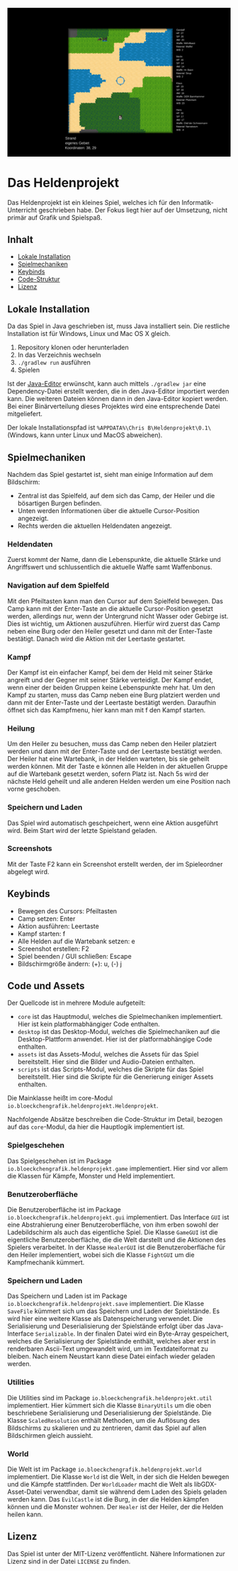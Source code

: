 ![](doc/Screenshot-1668681161842.png)

# Das Heldenprojekt

Das Heldenprojekt ist ein kleines Spiel, welches ich für den Informatik-Unterricht geschrieben habe. Der Fokus liegt hier auf der Umsetzung, nicht primär auf Grafik und Spielspaß.

## Inhalt
- [Lokale Installation](#lokale-installation)
- [Spielmechaniken](#spielmechaniken)
- [Keybinds](#keybinds)
- [Code-Struktur](#code-und-assets)
- [Lizenz](#lizenz)

## Lokale Installation

Da das Spiel in Java geschrieben ist, muss Java installiert sein. Die restliche Installation ist für Windows, Linux und Mac OS X gleich.

1. Repository klonen oder herunterladen
2. In das Verzeichnis wechseln
3. `./gradlew run` ausführen
4. Spielen

Ist der [Java-Editor](https://javaeditor.org/doku.php) erwünscht, kann auch mittels `./gradlew jar` eine Dependency-Datei erstellt werden, die in den Java-Editor importiert werden kann.
Die weiteren Dateien können dann in den Java-Editor kopiert werden. Bei einer Binärverteilung dieses Projektes wird eine entsprechende Datei mitgeliefert.

Der lokale Installationspfad ist `%APPDATA%\Chris B\Heldenprojekt\0.1\` (Windows, kann unter Linux und MacOS abweichen).

## Spielmechaniken

Nachdem das Spiel gestartet ist, sieht man einige Information auf dem Bildschirm: 
- Zentral ist das Spielfeld, auf dem sich das Camp, der Heiler und die bösartigen Burgen befinden.
- Unten werden Informationen über die aktuelle Cursor-Position angezeigt.
- Rechts werden die aktuellen Heldendaten angezeigt.

### Heldendaten
Zuerst kommt der Name, dann die Lebenspunkte, die aktuelle Stärke und Angriffswert und schlussentlich die aktuelle Waffe samt Waffenbonus.

### Navigation auf dem Spielfeld
Mit den Pfeiltasten kann man den Cursor auf dem Spielfeld bewegen. 
Das Camp kann mit der Enter-Taste an die aktuelle Cursor-Position gesetzt werden, allerdings nur, wenn der Untergrund nicht Wasser oder Gebirge ist.
Dies ist wichtig, um Aktionen auszuführen. Hierfür wird zuerst das Camp neben eine Burg oder den Heiler gesetzt und dann mit der Enter-Taste bestätigt.
Danach wird die Aktion mit der Leertaste gestartet.

### Kampf
Der Kampf ist ein einfacher Kampf, bei dem der Held mit seiner Stärke angreift und der Gegner mit seiner Stärke verteidigt.
Der Kampf endet, wenn einer der beiden Gruppen keine Lebenspunkte mehr hat.
Um den Kampf zu starten, muss das Camp neben eine Burg platziert werden und dann mit der Enter-Taste und der Leertaste bestätigt werden.
Daraufhin öffnet sich das Kampfmenu, hier kann man mit f den Kampf starten.

### Heilung
Um den Heiler zu besuchen, muss das Camp neben den Heiler platziert werden und dann mit der Enter-Taste und der Leertaste bestätigt werden.
Der Heiler hat eine Wartebank, in der Helden warteten, bis sie geheilt werden können.
Mit der Taste e können alle Helden in der aktuellen Gruppe auf die Wartebank gesetzt werden, sofern Platz ist.
Nach 5s wird der nächste Held geheilt und alle anderen Helden werden um eine Position nach vorne geschoben.

### Speichern und Laden
Das Spiel wird automatisch geschpeichert, wenn eine Aktion ausgeführt wird.
Beim Start wird der letzte Spielstand geladen.

### Screenshots

Mit der Taste F2 kann ein Screenshot erstellt werden, der im Spieleordner abgelegt wird.

## Keybinds
- Bewegen des Cursors: Pfeiltasten
- Camp setzen: Enter
- Aktion ausführen: Leertaste
- Kampf starten: f
- Alle Helden auf die Wartebank setzen: e
- Screenshot erstellen: F2
- Spiel beenden / GUI schließen: Escape
- Bildschirmgröße ändern: (+): u, (-) j

## Code und Assets
Der Quellcode ist in mehrere Module aufgeteilt:
- `core` ist das Hauptmodul, welches die Spielmechaniken implementiert. Hier ist kein platformabhängiger Code enthalten.
- `desktop` ist das Desktop-Modul, welches die Spielmechaniken auf die Desktop-Plattform anwendet. Hier ist der platformabhängige Code enthalten.
- `assets` ist das Assets-Modul, welches die Assets für das Spiel bereitstellt. Hier sind die Bilder und Audio-Dateien enthalten.
- `scripts` ist das Scripts-Modul, welches die Skripte für das Spiel bereitstellt. Hier sind die Skripte für die Generierung einiger Assets enthalten.

Die Mainklasse heißt im core-Modul `io.bloeckchengrafik.heldenprojekt.Heldenprojekt`.

Nachfolgende Absätze beschreiben die Code-Struktur im Detail, bezogen auf das `core`-Modul, da hier die Hauptlogik implementiert ist.

### Spielgeschehen
Das Spielgeschehen ist im Package `io.bloeckchengrafik.heldenprojekt.game` implementiert. Hier sind vor allem die Klassen für Kämpfe, Monster und Held implementiert.

### Benutzeroberfläche
Die Benutzeroberfläche ist im Package `io.bloeckchengrafik.heldenprojekt.gui` implementiert. 
Das Interface `GUI` ist eine Abstrahierung einer Benutzeroberfläche, von ihm erben sowohl der Ladebildschirm als auch das eigentliche Spiel.
Die Klasse `GameGUI` ist die eigentliche Benutzeroberfläche, die die Welt darstellt und die Aktionen des Spielers verarbeitet.
In der Klasse `HealerGUI` ist die Benutzeroberfläche für den Heiler implementiert, wobei sich die Klasse `FightGUI` um die Kampfmechanik kümmert.

### Speichern und Laden
Das Speichern und Laden ist im Package `io.bloeckchengrafik.heldenprojekt.save` implementiert.
Die Klasse `SaveFile` kümmert sich um das Speichern und Laden der Spielstände. Es wird hier eine weitere Klasse als Datenspeicherung verwendet. 
Die Serialisierung und Deserialisierung der Spielstände erfolgt über das Java-Interface `Serializable`.
In der finalen Datei wird ein Byte-Array gespeichert, welches die Serialisierung der Spielstände enthält, welches aber erst in renderbaren Ascii-Text umgewandelt wird, um im Textdateiformat zu bleiben.
Nach einem Neustart kann diese Datei einfach wieder geladen werden.

### Utilities
Die Utilities sind im Package `io.bloeckchengrafik.heldenprojekt.util` implementiert. 
Hier kümmert sich die Klasse `BinaryUtils` um die oben beschriebene Serialisierung und Deserialisierung der Spielstände.
Die Klasse `ScaledResolution` enthält Methoden, um die Auflösung des Bildschirms zu skalieren und zu zentrieren, damit das Spiel auf allen Bildschirmen gleich aussieht.

### World
Die Welt ist im Package `io.bloeckchengrafik.heldenprojekt.world` implementiert.
Die Klasse `World` ist die Welt, in der sich die Helden bewegen und die Kämpfe stattfinden.
Der `WorldLoader` macht die Welt als libGDX-Asset-Datei verwendbar, damit sie während dem Laden des Spiels geladen werden kann.
Das `EvilCastle` ist die Burg, in der die Helden kämpfen können und die Monster wohnen.
Der `Healer` ist der Heiler, der die Helden heilen kann.

## Lizenz
Das Spiel ist unter der MIT-Lizenz veröffentlicht.
Nähere Informationen zur Lizenz sind in der Datei `LICENSE` zu finden.